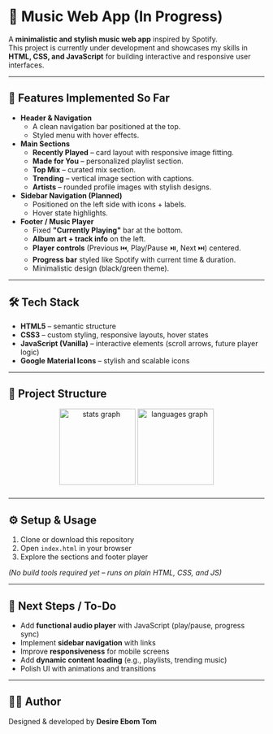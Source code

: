 # 🎵 Music Web App (In Progress)

A **minimalistic and stylish music web app** inspired by Spotify.  
This project is currently under development and showcases my skills in **HTML, CSS, and JavaScript** for building interactive and responsive user interfaces.  

---

## 🚀 Features Implemented So Far
- **Header & Navigation**
  - A clean navigation bar positioned at the top.
  - Styled menu with hover effects.
- **Main Sections**
  - **Recently Played** – card layout with responsive image fitting.
  - **Made for You** – personalized playlist section.
  - **Top Mix** – curated mix section.
  - **Trending** – vertical image section with captions.
  - **Artists** – rounded profile images with stylish designs.
- **Sidebar Navigation (Planned)**
  - Positioned on the left side with icons + labels.
  - Hover state highlights.
- **Footer / Music Player**
  - Fixed **"Currently Playing"** bar at the bottom.
  - **Album art + track info** on the left.
  - **Player controls** (Previous ⏮️, Play/Pause ⏯️, Next ⏭️) centered.
  - **Progress bar** styled like Spotify with current time & duration.
  - Minimalistic design (black/green theme).

---

## 🛠️ Tech Stack
- **HTML5** – semantic structure  
- **CSS3** – custom styling, responsive layouts, hover states  
- **JavaScript (Vanilla)** – interactive elements (scroll arrows, future player logic)  
- **Google Material Icons** – stylish and scalable icons  

---

## 📂 Project Structure

<div align="center">
  <img src="https://github-readme-stats.vercel.app/api?username=desireebom&hide_title=false&hide_rank=false&show_icons=true&include_all_commits=true&count_private=true&disable_animations=false&theme=dracula&locale=en&hide_border=false&order=1" height="150" alt="stats graph"  />
  <img src="https://github-readme-stats.vercel.app/api/top-langs?username=desireebom&locale=en&hide_title=false&layout=compact&card_width=320&langs_count=5&theme=dracula&hide_border=false&order=2" height="150" alt="languages graph"  />
</div>

###

---

## ⚙️ Setup & Usage
1. Clone or download this repository  
2. Open `index.html` in your browser  
3. Explore the sections and footer player  

*(No build tools required yet – runs on plain HTML, CSS, and JS)*

---

## 🎯 Next Steps / To-Do
- Add **functional audio player** with JavaScript (play/pause, progress sync)  
- Implement **sidebar navigation** with links  
- Improve **responsiveness** for mobile screens  
- Add **dynamic content loading** (e.g., playlists, trending music)  
- Polish UI with animations and transitions  

---

## 👨‍💻 Author
Designed & developed by **Desire Ebom Tom**  
